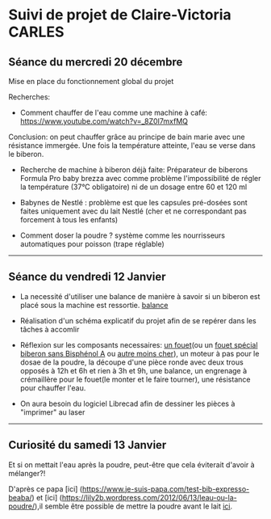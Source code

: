 # Suivi de projet de Claire-Victoria CARLES

  ## Séance du mercredi 20 décembre



Mise en place du fonctionnement global du projet


Recherches:

  + Comment chauffer de l'eau comme une machine à café: https://www.youtube.com/watch?v=_8Z0I7mxfMQ 
  
  Conclusion: on peut chauffer grâce au principe de bain marie avec une résistance immergée. Une fois la température atteinte, l'eau se verse dans le biberon.
  
  + Recherche de machine à biberon déjà faite: 
  Préparateur de biberons Formula Pro baby brezza avec comme problème l'impossibilité de régler la température (37°C obligatoire) ni de un dosage entre 60 et 120 ml
  
 + Babynes de Nestlé : problème est que les capsules pré-dosées sont faites uniquement avec du lait Nestlé (cher et ne correspondant pas forcement à tous les enfants)
  
  + Comment doser la poudre ? système comme les nourrisseurs automatiques pour poisson (trape réglable)
  
  -----------------------------------
  
  ## Séance du vendredi 12 Janvier 
  
 * La necessité d'utiliser une balance de manière à savoir si un biberon est placé sous la machine est ressortie. [balance]( https://fr.aliexpress.com/item/Elecrow-Weight-Sensor-Load-Cell-Kits-DIY-Electronic-Scales-Weight-for-Arduino-HX711-Amplifier-Low-Standby/32806983774.html?spm=a2g0w.search0302.3.2.613742f7S0hrpR&ws_ab_test=searchweb0_0,searchweb201602_0_10152_10151_10613_10615_10614_10059_10314_10534_10084_100031_10083_10184_10305_10304_10307_10604_10306_10341_10065_10142_10340_10068_10343_10342_10103_10344_10302,searchweb201603_0,ppcSwitch_0&algo_pvid=83425211-7640-4ccd-b8e1-683985dd24b6&algo_expid=83425211-7640-4ccd-b8e1-683985dd24b6-0)
 
    
* Réalisation d'un schéma explicatif du projet afin de se repérer dans les tâches à accomlir
 
* Réflexion sur les composants necessaires: [un fouet](https://www.spi-discount.net/fr/ustensiles-cuisine/1512-emulsionneur-3700606462321.html)(ou un [fouet spécial biberon sans Bisphénol A](https://www.roseoubleu.com/fr/melangeur-antigrumeaux-pour-biberon-2225-accessoires-biberon) ou [autre moins cher](http://www.lesmeresnature.com/nos-biberons/950product.html)), un moteur à pas pour le dosae de la poudre, la découpe d'une pièce ronde avec deux trous opposés à 12h et 6h et rien à 3h et 9h, une balance, un engrenage à crémaillère pour le fouet(le monter et le faire tourner), une résistance pour chauffer l'eau.

* On aura besoin du logiciel Librecad afin de dessiner les pièces à "imprimer" au laser
 
 ----------------------------------
   ## Curiosité du samedi 13 Janvier 
   
   Et si on mettait l'eau après la poudre, peut-être que cela éviterait d'avoir à mélanger?!
  
  D'après ce papa [ici] (https://www.je-suis-papa.com/test-bib-expresso-beaba/) et [ici] (https://lily2b.wordpress.com/2012/06/13/leau-ou-la-poudre/),il semble être possible de mettre la poudre avant le lait [ici](https://www.je-suis-papa.com/test-bib-expresso-beaba/).

